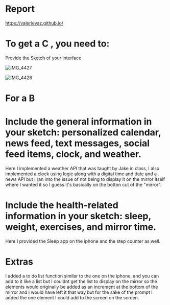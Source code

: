 
<script type="text/javascript" src="processing.js"></script>
# Report

https://valerievaz.github.io/

# To get a C , you need to:

Provide the Sketch of your interface

![IMG_4427](https://user-images.githubusercontent.com/80940481/201549292-f50dab07-fe56-4db2-a683-6205527b068f.jpg)

![IMG_4428](https://user-images.githubusercontent.com/80940481/201549307-5ada39f4-6d93-489b-8193-5f4bc9fb6d6d.jpg)



# For a B

# Include the general information in your sketch: personalized calendar, news feed, text messages, social feed items, clock, and weather.
Here I implemented a weather API that was taught by Jake in class, I also implemented a clock using logic along with a digital time and date and a news API but I ran into the issue of not being to 
display it on the mirror itself where I wanted it so I guess it's basically on the botton cut of the "mirror".

# Include the health-related information in your sketch: sleep, weight, exercises, and mirror time.
Here I provided the Sleep app on the iphone and the step counter as well. 

# Extras 
I added a to do list function similar to the one on the iphone, and you can add to it like a list but I couldnt get the list to display on the mirror
so the elements would originally be added as an increment at the bottom of the mirror and i would have left it that way but for the sake of the prompt
I added the one element I could add to the screen on the screen.






<canvas data-processing-sources="elevatorproj.pde"></canvas>




